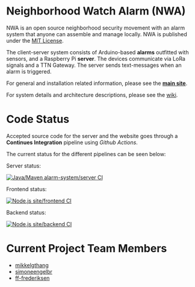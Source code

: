 # Neighborhood Watch Alarm (NWA)
NWA is an open source neighborhood security movement with an alarm system that anyone can assemble and manage locally. NWA is published under the [MIT License](https://github.com/neighborhood-watch-alarm/nwa/blob/master/LICENSE).

The client-server system consists of Arduino-based **alarms** outfitted with sensors, and a Raspberry Pi **server**. The devices communicate via LoRa signals and a TTN Gateway. The server sends text-messages when an alarm is triggered.

For general and installation related information, please see the [**main site**](https://nwa-site.herokuapp.com/).

For system details and architecture descriptions, please see the [wiki](https://github.com/neighborhood-watch-alarm/nwa/wiki).

# Code Status

Accepted source code for the server and the website goes through a **Continues Integration** pipeline using *Github Actions*.

The current status for the different pipelines can be seen below:

Server status:

[![Java/Maven alarm-system/server CI](https://github.com/ff-frederiksen/Neighbourhood-Watch/workflows/Java/Maven%20alarm-system/server%20CI/badge.svg)](https://github.com/ff-frederiksen/Neighbourhood-Watch/actions?query=workflow%3A%22Java%2FMaven+alarm-system%2Fserver+CI%22)

Frontend status:

[![Node.js site/frontend CI](https://github.com/ff-frederiksen/Neighbourhood-Watch/workflows/Node.js%20site/frontend%20CI/badge.svg)](https://github.com/ff-frederiksen/Neighbourhood-Watch/actions?query=workflow%3A%22Node.js+site%2Ffrontend+CI%22)

Backend status:

[![Node.js site/backend CI](https://github.com/ff-frederiksen/Neighbourhood-Watch/workflows/Node.js%20site/backend%20CI/badge.svg)](https://github.com/ff-frederiksen/Neighbourhood-Watch/actions?query=workflow%3A%22Node.js+site%2Fbackend+CI%22)


# Current Project Team Members
* [mikkelgthang](https://github.com/mikkelgthang)
* [simoneengelbr](https://github.com/simoneengelbr)
* [ff-frederiksen](https://github.com/ff-frederiksen)

